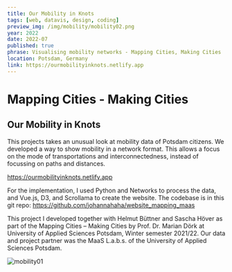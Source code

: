 ```yaml
---
title: Our Mobility in Knots
tags: [web, datavis, design, coding]
preview_img: /img/mobility/mobility02.png
year: 2022
date: 2022-07
published: true
phrase: Visualising mobility networks - Mapping Cities, Making Cities
location: Potsdam, Germany
link: https://ourmobilityinknots.netlify.app
---
```


# Mapping Cities - Making Cities

## Our Mobility in Knots

This projects takes an unusual look at mobility data of Potsdam citizens. We developed a way to show mobility in a network format. This allows a focus on the mode of transportations and interconnectedness, instead of focussing on paths and distances.

https://ourmobilityinknots.netlify.app

For the implementation, I used Python and Networks to process the data, and Vue.js, D3, and Scrollama to create the website. The codebase is in this git repo: https://github.com/johannahaha/website_mapping_maas

This project I developed together with Helmut Büttner and Sascha Höver as part of the Mapping Cities – Making Cities by Prof. Dr. Marian Dörk at University of Applied Sciences Potsdam, Winter semester 2021/22. Our data and project partner was the MaaS L.a.b.s. of the University of Applied Sciences Potsdam.

![mobility01](/img/mobility/mobility02.png)

